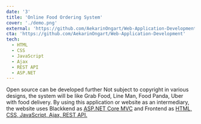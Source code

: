 ```yaml
---
date: '3'
title: 'Online Food Ordering System'
cover: './demo.png'
external: 'https://github.com/AekarinOngart/Web-Application-Development'
cta: 'https://github.com/AekarinOngart/Web-Application-Development'
tech:
  - HTML
  - CSS
  - JavaScript
  - Ajax
  - REST API
  - ASP.NET
---
```


Open source can be developed further Not subject to copyright in various designs, the system will be like Grab Food, Line Man, Food Panda, Uber with food delivery. By using this application or website as an intermediary, the website uses Blackkend as [ASP.NET Core MVC](https://dotnet.microsoft.com/download/dotnet/6.0) and Frontend as [HTML, CSS, JavaScript, Ajax, REST API.](https://www.w3schools.com/)
